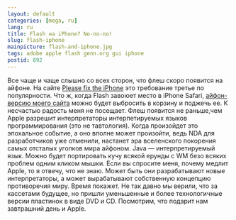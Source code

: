 ```yaml
---
layout: default
categories: [mega, ru]
lang: ru
title: Flash на iPhone? No-no-no!
slug: flash-iphone
mainpicture: flash-and-iphone.jpg
tags: adobe apple flash genn.org gui iphone 
postid: 892
---
```



Все чаще и чаще слышно со всех сторон, что флеш скоро появится на айфоне. На сайте <a href="http://pleasefixtheiphone.com/">Please fix the iPhone</a> это требование третье по популярности. Что ж, когда Flash завоюет место в iPhone Safari, <a href="/mega/2008/site-for-iphone/">айфон-версию моего сайта</a> можно будет выбросить в корзину и поджечь ее. К несчастью радость меня не посещает. Флеш появится не раньше,чем Apple разрешит интерпретаторы интерпетируемых языков программирования (это не тавтология). Когда произойдет это эпохальное событие, а оно вполне может произойти, ведь NDA для разработчиков уже отменили, настанет эра вселенского покорения самых отсталых уголков мира айфоном. Java — интерпретируемый язык. Можно будет портировать кучу всякой ерунды с WM безо всяких проблем одним кликом мышки. Если вы спросите меня, почему медлит Apple, то  я отвечу, что не знаю. Может быть они разрабатывают новые интерпретаторы, а может вырабатывают собственную концепцию противоречия миру. Время покажет. Не так давно мы верили, что за кассетами будущее, но пришли уменьшенные и более технологичные версии пластинок в виде DVD и CD. Посмотрим, что подарит нам завтрашний день и Apple.